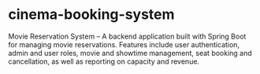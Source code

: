 # cinema-booking-system
Movie Reservation System – A backend application built with Spring Boot for managing movie reservations. Features include user authentication, admin and user roles, movie and showtime management, seat booking and cancellation, as well as reporting on capacity and revenue.
